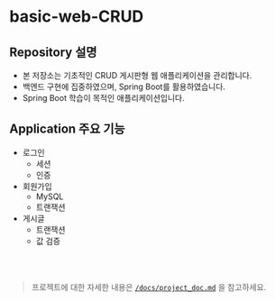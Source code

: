 # basic-web-CRUD
## Repository 설명

- 본 저장소는 기초적인 CRUD 게시판형 웹 애플리케이션을 관리합니다.
- 백엔드 구현에 집중하였으며, Spring Boot를 활용하였습니다.
- Spring Boot 학습이 목적인 애플리케이션입니다.

## Application 주요 기능
- 로그인
  - 세션
  - 인증
- 회원가입
  - MySQL
  - 트랜잭션
- 게시글
  - 트랜잭션
  - 값 검증

<br/><br/>

> 프로젝트에 대한 자세한 내용은 [`/docs/project_doc.md`](https://github.com/TaegyunWoo/basic-web-CRUD/blob/master/docs/project_doc.md) 을 참고하세요.
